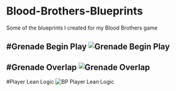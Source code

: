 # Blood-Brothers-Blueprints
Some of the blueprints I created for my Blood Brothers game

#Grenade Begin Play
![Grenade Begin Play](https://github.com/the-fishy/Blood-Brothers-Blueprints/blob/main/bp_grenade_begin.png?raw=true)
----------------------------------------------------------------------------------------------------------------------
#Grenade Overlap
![Grenade Overlap](https://github.com/the-fishy/Blood-Brothers-Blueprints/blob/main/bp_grenade_overlap.png?raw=true)
----------------------------------------------------------------------------------------------------------------------
#Player Lean Logic
![BP Player Lean Logic](https://github.com/the-fishy/Blood-Brothers-Blueprints/blob/main/bp_lean_logic.png?raw=true)
